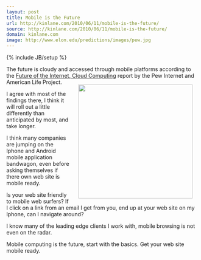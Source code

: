 ```yaml
---
layout: post
title: Mobile is the Future
url: http://kinlane.com/2010/06/11/mobile-is-the-future/
source: http://kinlane.com/2010/06/11/mobile-is-the-future/
domain: kinlane.com
image: http://www.elon.edu/predictions/images/pew.jpg
---
```

{% include JB/setup %}<p>The future is cloudy and accessed through mobile platforms according to the <a href="http://pewinternet.org/Reports/2010/The-future-of-cloud-computing.aspx">Future of the Internet, Cloud Computing</a> report by the Pew Internet and American Life Project.<img class="alignnone" style="padding: 15px;" title="Imagining the Internet" src="http://www.elon.edu/predictions/images/pew.jpg" alt="" width="300" align="right" /><p></p>
I agree with most of the findings there, I think it will roll out a little differently than anticipated by most, and take longer.<p></p>
I think many companies are jumping on the Iphone and Android mobile application bandwagon, even before asking themselves if there own web site is mobile ready.<p></p>
Is your web site friendly to mobile web surfers? If I click on a link from an email I get from you, end up at your web site on my Iphone, can I navigate around?<p></p>
I know many of the leading edge clients I work with, mobile browsing is not even on the radar.<p></p>
Mobile computing is the future, start with the basics. Get your web site mobile ready.</p>

